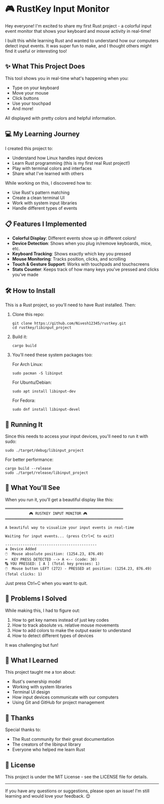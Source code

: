 # 🎮 RustKey Input Monitor

Hey everyone! I'm excited to share my first Rust project - a colorful input event monitor that shows your keyboard and mouse activity in real-time! 

I built this while learning Rust and wanted to understand how our computers detect input events. It was super fun to make, and I thought others might find it useful or interesting too!

<!-- TODO: Add a screenshot of the program running! -->
<!-- ![RustKey Demo](https://i.imgur.com/your-image-here.jpg) -->

## ✨ What This Project Does

This tool shows you in real-time what's happening when you:
- Type on your keyboard
- Move your mouse
- Click buttons
- Use your touchpad
- And more!

All displayed with pretty colors and helpful information.

## 💻 My Learning Journey

I created this project to:
- Understand how Linux handles input devices
- Learn Rust programming (this is my first real Rust project!)
- Play with terminal colors and interfaces
- Share what I've learned with others

While working on this, I discovered how to:
- Use Rust's pattern matching
- Create a clean terminal UI
- Work with system input libraries
- Handle different types of events

## 📋 Features I Implemented

- **Colorful Display**: Different events show up in different colors!
- **Device Detection**: Shows when you plug in/remove keyboards, mice, etc.
- **Keyboard Tracking**: Shows exactly which key you pressed
- **Mouse Monitoring**: Tracks position, clicks, and scrolling
- **Touch & Gesture Support**: Works with touchpads and touchscreens
- **Stats Counter**: Keeps track of how many keys you've pressed and clicks you've made

## 🛠️ How to Install

This is a Rust project, so you'll need to have Rust installed. Then:

1. Clone this repo:
   ```
   git clone https://github.com/Nivesh12345/rustkey.git
   cd rustkey/libinput_project
   ```

2. Build it:
   ```
   cargo build
   ```

3. You'll need these system packages too:

   For Arch Linux:
   ```
   sudo pacman -S libinput
   ```

   For Ubuntu/Debian:
   ```
   sudo apt install libinput-dev
   ```

   For Fedora:
   ```
   sudo dnf install libinput-devel
   ```

## 🚀 Running It

Since this needs to access your input devices, you'll need to run it with sudo:

```
sudo ./target/debug/libinput_project
```

For better performance:
```
cargo build --release
sudo ./target/release/libinput_project
```

## 🌈 What You'll See

When you run it, you'll get a beautiful display like this:

```
══════════════════════════════════════════════════════
           🎮 RUSTKEY INPUT MONITOR 🎮           
══════════════════════════════════════════════════════

A beautiful way to visualize your input events in real-time

Waiting for input events... (press Ctrl+C to exit)

------------------------------------------
➕ Device Added
🖱️  Mouse absolute position: (1254.23, 876.49)
⌨️  KEY PRESS DETECTED --> A <-- (code: 30)
🔠 YOU PRESSED: [ A ] (Total key presses: 1)
🖱️  Mouse button LEFT (272) - PRESSED at position: (1254.23, 876.49) (Total clicks: 1)
```

Just press Ctrl+C when you want to quit.

## 🤔 Problems I Solved

While making this, I had to figure out:

1. How to get key names instead of just key codes
2. How to track absolute vs. relative mouse movements
3. How to add colors to make the output easier to understand
4. How to detect different types of devices

It was challenging but fun!

## 📝 What I Learned

This project taught me a ton about:
- Rust's ownership model
- Working with system libraries
- Terminal UI design
- How input devices communicate with our computers
- Using Git and GitHub for project management

## 🙏 Thanks

Special thanks to:
- The Rust community for their great documentation
- The creators of the libinput library
- Everyone who helped me learn Rust

## 📄 License

This project is under the MIT License - see the LICENSE file for details.

---

If you have any questions or suggestions, please open an issue! I'm still learning and would love your feedback. 😊 